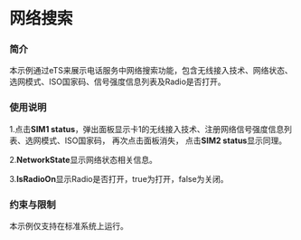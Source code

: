 # 网络搜索

### 简介

本示例通过eTS来展示电话服务中网络搜索功能，包含无线接入技术、网络状态、选网模式、ISO国家码、信号强度信息列表及Radio是否打开。

### 使用说明

1.点击**SIM1 status**，弹出面板显示卡1的无线接入技术、注册网络信号强度信息列表、选网模式、ISO国家码，
  再次点击面板消失， 点击**SIM2 status**显示同理。

2.**NetworkState**显示网络状态相关信息。

3.**IsRadioOn**显示Radio是否打开，true为打开，false为关闭。

### 约束与限制

本示例仅支持在标准系统上运行。